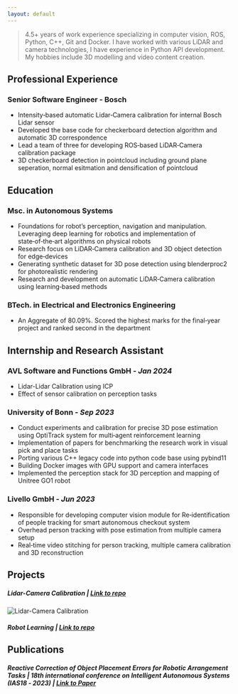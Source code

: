 ```yaml
---
layout: default
---
```


> 4.5+ years of work experience specializing in computer vision, ROS, Python, C++, Git and Docker. I have worked with various LiDAR and camera technologies, I have experience in Python API development. My hobbies include 3D modelling and video content creation.

## Professional Experience

### Senior Software Engineer - Bosch

- Intensity‑based automatic Lidar‑Camera calibration for internal Bosch Lidar sensor
- Developed the base code for checkerboard detection algorithm and automatic 3D correspondence
- Lead a team of three for developing ROS‑based LiDAR‑Camera calibration package
- 3D checkerboard detection in pointcloud including ground plane seperation, normal esitmation and densification of pointcloud

## Education

### Msc. in Autonomous Systems

- Foundations for robot’s perception, navigation and manipulation. Leveraging deep learning for robotics and implementation of state‑of‑the‑art algorithms on physical robots
- Research focus on LiDAR‑Camera calibration and 3D object detection for edge‑devices
- Generating synthetic dataset for 3D pose detection using blenderproc2 for photorealistic rendering
- Research and development on automatic LiDAR‑Camera calibration using learning‑based methods

### BTech. in Electrical and Electronics Engineering

- An Aggregate of 80.09%. Scored the highest marks for the final‑year project and ranked second in the department

## Internship and Research Assistant

### AVL Software and Functions GmbH - _Jan 2024_

- Lidar-Lidar Calibration using ICP
- Effect of sensor calibration on perception tasks

### University of Bonn - _Sep 2023_

- Conduct experiments and calibration for precise 3D pose estimation using OptiTrack system for multi‑agent reinforcement learning
- Implementation of papers for benchmarking the research work in visual pick and place tasks
- Porting various C++ legacy code into python code base using pybind11
- Building Docker images with GPU support and camera interfaces
- Implemented the perception stack for 3D perception and mapping of Unitree GO1 robot

### Livello GmbH - _Jun 2023_

- Responsible for developing computer vision module for Re‑identification of people tracking for smart autonomous checkout system
- Overhead person tracking with pose estimation from multiple camera setup
- Real‑time video stitching for person tracking, multiple camera calibration and 3D reconstruction

## Projects

##### Lidar-Camera Calibration | [Link to repo](https://github.com/Barath19/CaLiB)

![Lidar-Camera Calibration](./assets/img/projection.gif)

##### Robot Learning | [Link to repo](https://github.com/Barath19/robotlearning-2024)

## Publications

##### Reactive Correction of Object Placement Errors for Robotic Arrangement Tasks | _18th international conference on Intelligent Autonomous Systems (IAS18 ‑ 2023)_ | [Link to Paper](https://arxiv.org/abs/2302.07795)

